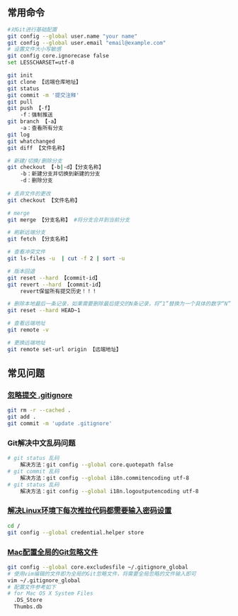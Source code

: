 ## 常用命令

```bash
#对Git进行基础配置
git config --global user.name "your name"
git config --global user.email "email@example.com"
# 设置文件大小写敏感
git config core.ignorecase false
set LESSCHARSET=utf-8

git init
git clone 【远端仓库地址】
git status
git commit -m '提交注释'
git pull
git push 【-f】
	-f：强制推送
git branch 【-a】
	-a：查看所有分支
git log
git whatchanged
git diff 【文件名称】

# 新建/切换/删除分支
git checkout 【-b|-d】【分支名称】
	-b：新建分支并切换到新建的分支
	-d：删除分支
	
# 丢弃文件的更改
git checkout 【文件名称】

# merge
git merge 【分支名称】 #将分支合并到当前分支

# 刷新远端分支
git fetch 【分支名称】

# 查看冲突文件
git ls-files -u  | cut -f 2 | sort -u

# 版本回退
git reset --hard 【commit-id】
git revert --hard 【commit-id】
	revert保留所有提交历史！！！

# 删除本地最后一条记录，如果需要删除最后提交的N条记录，将“1”替换为一个具体的数字“N”即可。
git reset --hard HEAD~1

# 查看远端地址
git remote -v

# 更换远端地址
git remote set-url origin 【远端地址】

```



## 常见问题

### [忽略提交 .gitignore](https://www.cnblogs.com/yulongcode/p/10810326.html)

```bash
git rm -r --cached .
git add .
git commit -m 'update .gitignore'
```

### Git解决中文乱码问题

```bash
# git status 乱码
	解决方法：git config --global core.quotepath false
# git commit 乱码
	解决方法：git config --global i18n.commitencoding utf-8
# git status 乱码
	解决方法：git config --global i18n.logoutputencoding utf-8
```

### [解决Linux环境下每次推拉代码都需要输入密码设置](cnblogs.com/yulongcode/p/10882203.html)

```bash
cd /
git config --global credential.helper store
```

### [Mac配置全局的Git忽略文件](https://www.cnblogs.com/yulongcode/p/12333414.html)

```bash
git config --global core.excludesfile ~/.gitignore_global
# 使用vim编辑的文件即为全局的Git忽略文件，将需要全局忽略的文件输入即可
vim ~/.gitignore_global
# 配置文件参考如下
# for Mac OS X System Files
  .DS_Store
  Thumbs.db
```

